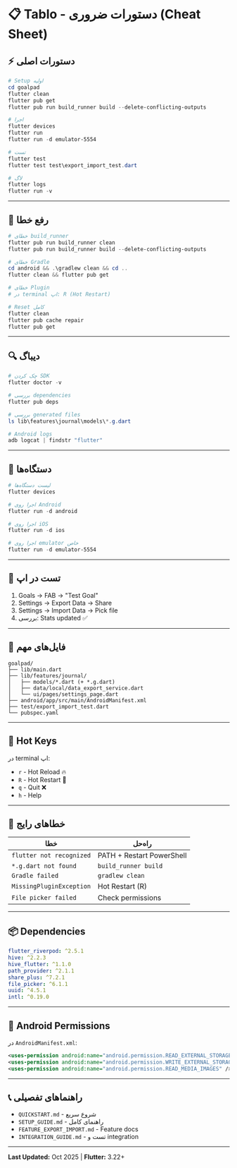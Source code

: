 # 📋 Tablo - دستورات ضروری (Cheat Sheet)

## ⚡ دستورات اصلی

```powershell
# Setup اولیه
cd goalpad
flutter clean
flutter pub get
flutter pub run build_runner build --delete-conflicting-outputs

# اجرا
flutter devices
flutter run
flutter run -d emulator-5554

# تست
flutter test
flutter test test\export_import_test.dart

# لاگ
flutter logs
flutter run -v
```

---

## 🔧 رفع خطا

```powershell
# خطای build_runner
flutter pub run build_runner clean
flutter pub run build_runner build --delete-conflicting-outputs

# خطای Gradle
cd android && .\gradlew clean && cd ..
flutter clean && flutter pub get

# خطای Plugin
# در terminal اپ: R (Hot Restart)

# Reset کامل
flutter clean
flutter pub cache repair
flutter pub get
```

---

## 🔍 دیباگ

```powershell
# چک کردن SDK
flutter doctor -v

# بررسی dependencies
flutter pub deps

# بررسی generated files
ls lib\features\journal\models\*.g.dart

# Android logs
adb logcat | findstr "flutter"
```

---

## 📱 دستگاه‌ها

```powershell
# لیست دستگاه‌ها
flutter devices

# اجرا روی Android
flutter run -d android

# اجرا روی iOS
flutter run -d ios

# اجرا روی emulator خاص
flutter run -d emulator-5554
```

---

## 🧪 تست در اپ

1. Goals → FAB → "Test Goal"
2. Settings → Export Data → Share
3. Settings → Import Data → Pick file
4. بررسی: Stats updated ✅

---

## 📁 فایل‌های مهم

```
goalpad/
├── lib/main.dart
├── lib/features/journal/
│   ├── models/*.dart (+ *.g.dart)
│   ├── data/local/data_export_service.dart
│   └── ui/pages/settings_page.dart
├── android/app/src/main/AndroidManifest.xml
├── test/export_import_test.dart
└── pubspec.yaml
```

---

## 🎯 Hot Keys

در terminal اپ:
- `r` - Hot Reload 🔥
- `R` - Hot Restart 🔄
- `q` - Quit ❌
- `h` - Help

---

## 🐛 خطاهای رایج

| خطا | راه‌حل |
|-----|--------|
| `flutter not recognized` | PATH + Restart PowerShell |
| `*.g.dart not found` | `build_runner build` |
| `Gradle failed` | `gradlew clean` |
| `MissingPluginException` | Hot Restart (R) |
| `File picker failed` | Check permissions |

---

## 📦 Dependencies

```yaml
flutter_riverpod: ^2.5.1
hive: ^2.2.3
hive_flutter: ^1.1.0
path_provider: ^2.1.1
share_plus: ^7.2.1
file_picker: ^6.1.1
uuid: ^4.5.1
intl: ^0.19.0
```

---

## 🔑 Android Permissions

در `AndroidManifest.xml`:
```xml
<uses-permission android:name="android.permission.READ_EXTERNAL_STORAGE" />
<uses-permission android:name="android.permission.WRITE_EXTERNAL_STORAGE" />
<uses-permission android:name="android.permission.READ_MEDIA_IMAGES" />
```

---

## 📞 راهنماهای تفصیلی

- `QUICKSTART.md` - شروع سریع
- `SETUP_GUIDE.md` - راهنمای کامل
- `FEATURE_EXPORT_IMPORT.md` - Feature docs
- `INTEGRATION_GUIDE.md` - تست و integration

---

**Last Updated:** Oct 2025 | **Flutter:** 3.22+


